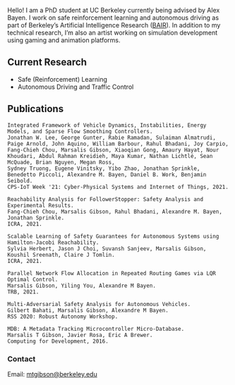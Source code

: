 Hello! I am a PhD student at UC Berkeley currently being advised by Alex Bayen. I work on safe reinforcement learning and autonomous driving as part of Berkeley’s Artificial Intelligence Research ([BAIR](https://bair.berkeley.edu/)). In addition to my technical research, I’m also an artist working on simulation development using gaming and animation platforms.

## Current Research
- Safe (Reinforcement) Learning
- Autonomous Driving and Traffic Control


## Publications
```
Integrated Framework of Vehicle Dynamics, Instabilities, Energy Models, and Sparse Flow Smoothing Controllers. 
Jonathan W. Lee, George Gunter, Rabie Ramadan, Sulaiman Almatrudi, Paige Arnold, John Aquino, William Barbour, Rahul Bhadani, Joy Carpio, Fang-Chieh Chou, Marsalis Gibson, Xiaoqian Gong, Amaury Hayat, Nour Khoudari, Abdul Rahman Kreidieh, Maya Kumar, Nathan Lichtlé, Sean McQuade, Brian Nguyen, Megan Ross, 
Sydney Truong, Eugene Vinitsky, Yibo Zhao, Jonathan Sprinkle, Benedetto Piccoli, Alexandre M. Bayen, Daniel B. Work, Benjamin Seibold.
CPS-IoT Week '21: Cyber-Physical Systems and Internet of Things, 2021.
```
```
Reachability Analysis for FollowerStopper: Safety Analysis and Experimental Results.
Fang-Chieh Chou, Marsalis Gibson, Rahul Bhadani, Alexandre M. Bayen, Jonathan Sprinkle.
ICRA, 2021.
```
```
Scalable Learning of Safety Guarantees for Autonomous Systems using Hamilton-Jacobi Reachability.
Sylvia Herbert, Jason J Choi, Suvansh Sanjeev, Marsalis Gibson, Koushil Sreenath, Claire J Tomlin.
ICRA, 2021.
```
```
Parallel Network Flow Allocation in Repeated Routing Games via LQR Optimal Control.
Marsalis Gibson, Yiling You, Alexandre M Bayen.
TRB, 2021.
```
```
Multi-Adversarial Safety Analysis for Autonomous Vehicles.
Gilbert Bahati, Marsalis Gibson, Alexandre M Bayen.
RSS 2020: Robust Autonomy Workshop.
```
```
MDB: A Metadata Tracking Microcontroller Micro-Database.
Marsalis T Gibson, Javier Rosa, Eric A Brewer.
Computing for Development, 2016.
```

### Contact
Email: mtgibson@berkeley.edu

